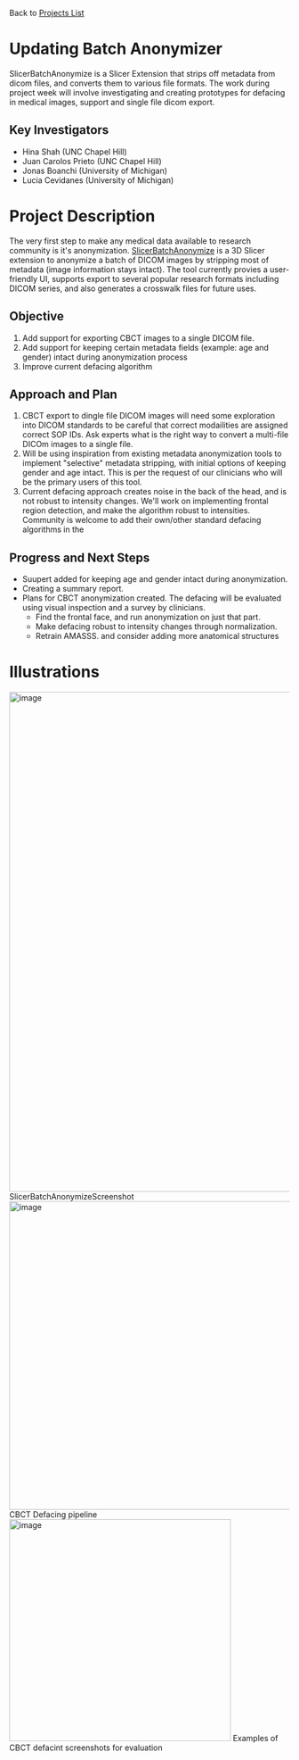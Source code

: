 Back to [Projects List](../../README.md#ProjectsList)

# Updating Batch Anonymizer
SlicerBatchAnonymize is a Slicer Extension that strips off metadata from dicom files, and converts them to various file formats. 
The work during project week will involve investigating and creating prototypes for defacing in medical images, support and single file dicom export.

## Key Investigators
- Hina Shah (UNC Chapel Hill)
- Juan Carolos Prieto (UNC Chapel Hill)
- Jonas Boanchi (University of Michigan)
- Lucia Cevidanes (University of Michigan)

# Project Description
<!-- Add a short paragraph describing the project. -->
The very first step to make any medical data available to research community is it's anonymization. [SlicerBatchAnonymize](https://github.com/hina-shah/SlicerBatchAnonymize)
is a 3D Slicer extension to anonymize a batch of DICOM images by stripping most of metadata (image information stays intact). 
The tool currently provies a user-friendly UI, supports export to several popular research formats including DICOM series, and also generates a crosswalk files for future uses.


## Objective

<!-- Describe here WHAT you would like to achieve (what you will have as end result). -->
1. Add support for exporting CBCT images to a single DICOM file. 
2. Add support for keeping certain metadata fields (example: age and gender) intact during anonymization process
3. Improve current defacing algorithm

## Approach and Plan

<!-- Describe here HOW you would like to achieve the objectives stated above. -->
1. CBCT export to dingle file DICOM images will need some exploration into DICOM standards to be careful that correct modailities are assigned correct SOP IDs. Ask experts what is the right way to convert a multi-file DICOm images to a single file.
2. Will be using inspiration from existing metadata anonymization tools to implement "selective" metadata stripping, with initial options of keeping gender and age intact. This is per the request of our clinicians who will be the primary users of this tool.
3. Current defacing approach creates noise in the back of the head, and is not robust to intensity changes. We'll work on implementing frontal region detection, and make the algorithm robust to intensities. Community is welcome to add their own/other standard defacing algorithms in the 

## Progress and Next Steps

<!-- Update this section as you make progress, describing of what you have ACTUALLY DONE. If there are specific steps that you could not complete then you can describe them here, too. -->

* Suupert added for keeping age and gender intact during anonymization.
* Creating a summary report.
* Plans for CBCT anonymization created. The defacing will be evaluated using visual inspection and a survey by clinicians. 
  * Find the frontal face, and run anonymization on just that part.
  * Make defacing robust to intensity changes through normalization.
  * Retrain AMASSS. and consider adding more anatomical structures

# Illustrations

<img width="896" alt="image" src="https://user-images.githubusercontent.com/22948571/216630881-0f29f3b4-0e5a-4238-8a72-bf6bcf1a6891.png">
SlicerBatchAnonymizeScreenshot

<img width="553" alt="image" src="https://user-images.githubusercontent.com/22948571/216630590-8b9a1944-b117-4e74-a21c-0a94772ff704.png">
CBCT Defacing pipeline

<img width="398" alt="image" src="https://user-images.githubusercontent.com/22948571/216632071-2f5480c5-73e7-465a-bb9d-bba39e8f193c.png">
Examples of CBCT defacint screenshots for evaluation


